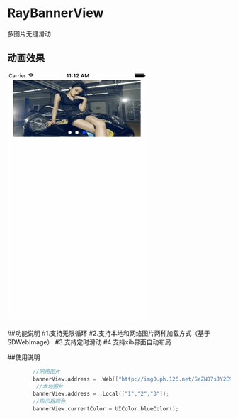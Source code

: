 # RayBannerView
多图片无缝滑动

## 动画效果

![image](https://github.com/panyaorui/RayBannerView/blob/master/效果图/01.gif)

##功能说明
#1.支持无限循环
#2.支持本地和网络图片两种加载方式（基于SDWebImage）
#3.支持定时滑动
#4.支持xib界面自动布局

##使用说明
```swift
        //网络图片
        bannerView.address = .Web(["http://img0.ph.126.net/SeZND7sJY2E9817aqyiF9Q==/6608636628980965995.jpg","http://img0.ph.126.net/Gqoi8jy24MIqewWmUNUVcA==/639792622080629406.jpg","http://img1.ph.126.net/tWT4rtsPXrsoPyVrjvP4uQ==/1120551882302603980.jpg"]);
         //本地图片
        bannerView.address = .Local(["1","2","3"]);
        //指示器颜色
        bannerView.currentColor = UIColor.blueColor();
```

